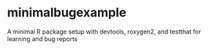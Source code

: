 minimalbugexample
=================

A minimal R package setup with devtools, roxygen2, and testthat for learning and bug reports
